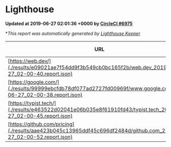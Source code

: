 
# Lighthouse

**Updated at 2019-06-27 02:01:36 +0000 by [CircleCI #6975](https://circleci.com/gh/ItinerisLtd/lighthouse-keeper-example/6975)**

**This report was automatically generated by [Lighthouse Keeper](https://github.com/itinerisltd/lighthouse-keeper)*

| URL | Performance | Accessibility | Best Practices | SEO | PWA | Updated At |
| --- | --- | --- | --- | --- | --- | --- |
| [https://web.dev/](./results/e09021ae7f54dd9f3b549cb0bc165f2b/web.dev_2019-06-27_02-00-40.report.json) | 0.91 | 0.9 | 1 | 0.97 | 1 | 2019-06-27T02:00:40.339Z |
| [https://google.com/](./results/99999ebcfdb78df077ad2727fd00969f/www.google.com_2019-06-27_02-00-38.report.json) | 0.95 | 0.86 | 0.93 | 0.83 | 0.56 | 2019-06-27T02:00:38.619Z |
| [https://typist.tech/](./results/e463522d02041e06b035e8f61910fd43/typist.tech_2019-06-27_02-00-45.report.json) | 1 |  |  |  |  | 2019-06-27T02:00:45.249Z |
| [https://github.com/pricing](./results/aae423b045c13965ddf45c696df2484d/github.com_2019-06-27_02-00-52.report.json) | 0.81 | 0.93 | 0.93 | 0.92 | 0.56 | 2019-06-27T02:00:52.295Z |
